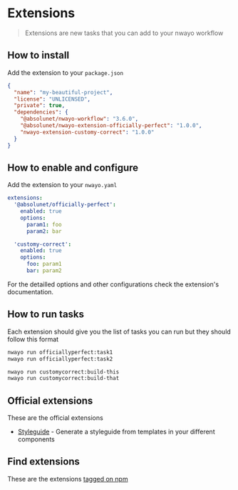# Extensions
> Extensions are new tasks that you can add to your nwayo workflow

## How to install
Add the extension to your `package.json`
```json
{
  "name": "my-beautiful-project",
  "license": "UNLICENSED",
  "private": true,
  "dependencies": {
    "@absolunet/nwayo-workflow": "3.6.0",
    "@absolunet/nwayo-extension-officially-perfect": "1.0.0",
    "nwayo-extension-customy-correct": "1.0.0"
  }
}
```

## How to enable and configure
Add the extension to your `nwayo.yaml`
```yaml
extensions:
  '@absolunet/officially-perfect':
    enabled: true
    options:
      param1: foo
      param2: bar

  'customy-correct':
    enabled: true
    options:
      foo: param1
      bar: param2
```

For the detailled options and other configurations check the extension's documentation.


## How to run tasks
Each extension should give you the list of tasks you can run but they should follow this format
```bash
nwayo run officiallyperfect:task1
nwayo run officiallyperfect:task2

nwayo run customycorrect:build-this
nwayo run customycorrect:build-that
```


## Official extensions
These are the official extensions
- [Styleguide](https://github.com/absolunet/nwayo-extension-styleguide) - Generate a styleguide from templates in your different components


## Find extensions
These are the extensions [tagged on npm](https://www.npmjs.com/search?q=keywords:nwayo-extension)
